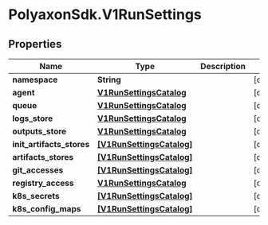 # PolyaxonSdk.V1RunSettings

## Properties
Name | Type | Description | Notes
------------ | ------------- | ------------- | -------------
**namespace** | **String** |  | [optional] 
**agent** | [**V1RunSettingsCatalog**](V1RunSettingsCatalog.md) |  | [optional] 
**queue** | [**V1RunSettingsCatalog**](V1RunSettingsCatalog.md) |  | [optional] 
**logs_store** | [**V1RunSettingsCatalog**](V1RunSettingsCatalog.md) |  | [optional] 
**outputs_store** | [**V1RunSettingsCatalog**](V1RunSettingsCatalog.md) |  | [optional] 
**init_artifacts_stores** | [**[V1RunSettingsCatalog]**](V1RunSettingsCatalog.md) |  | [optional] 
**artifacts_stores** | [**[V1RunSettingsCatalog]**](V1RunSettingsCatalog.md) |  | [optional] 
**git_accesses** | [**[V1RunSettingsCatalog]**](V1RunSettingsCatalog.md) |  | [optional] 
**registry_access** | [**V1RunSettingsCatalog**](V1RunSettingsCatalog.md) |  | [optional] 
**k8s_secrets** | [**[V1RunSettingsCatalog]**](V1RunSettingsCatalog.md) |  | [optional] 
**k8s_config_maps** | [**[V1RunSettingsCatalog]**](V1RunSettingsCatalog.md) |  | [optional] 


